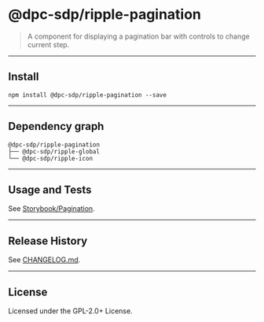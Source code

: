 # @dpc-sdp/ripple-pagination

> A component for displaying a pagination bar with controls to change current
step.

--------------------------------------------------------------------------------

## Install

```shell
npm install @dpc-sdp/ripple-pagination --save
```

--------------------------------------------------------------------------------

## Dependency graph

```shell
@dpc-sdp/ripple-pagination
├── @dpc-sdp/ripple-global
└── @dpc-sdp/ripple-icon
```

--------------------------------------------------------------------------------

## Usage and Tests

See [Storybook/Pagination](https://ripple.sdp.vic.gov.au/?selectedKind=Molecules/Pagination&selectedStory=Pagination).

--------------------------------------------------------------------------------

## Release History

See [CHANGELOG.md](./CHANGELOG.md).

--------------------------------------------------------------------------------

## License

Licensed under the GPL-2.0+ License.
